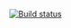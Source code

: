 [![Build status](https://ci.appveyor.com/api/projects/status/ym5uhaqd30o5tn51?svg=true)](https://ci.appveyor.com/project/Gnucheva/postmanecho-ahlsc)
